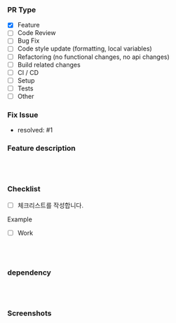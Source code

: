 ### PR Type
- [x] Feature
- [ ] Code Review
- [ ] Bug Fix
- [ ] Code style update (formatting, local variables)
- [ ] Refactoring (no functional changes, no api changes)
- [ ] Build related changes
- [ ] CI / CD
- [ ] Setup
- [ ] Tests
- [ ] Other

### Fix Issue
- resolved: #1

### Feature description
<br><br>

### Checklist

- [ ] 체크리스트를 작성합니다.

Example
- [ ] Work


<br><br>

### dependency
<br><br>

### Screenshots
<br><br>